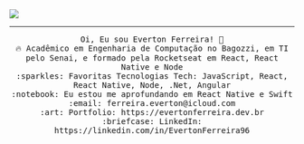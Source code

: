 <img src="ahttps://raw.githubusercontent.com/saadpasta/saadpasta/master/Banner%20%20(1).png"/>
 <hr></hr>
<p align="center">
  <samp>
    Oi, Eu sou Everton Ferreira! 👋 <br>
    🔥 Acadêmico em Engenharia de Computação no Bagozzi, em TI pelo Senai, e formado pela Rocketseat em React, React Native e Node <br>
    :sparkles: Favoritas Tecnologias Tech: JavaScript, React, React Native, Node, .Net, Angular <br>
    :notebook: Eu estou me aprofundando em React Native e Swift <br>
    :email:	ferreira.everton@icloud.com <br>
    :art: Portfolio: https://evertonferreira.dev.br <br>
    :briefcase: LinkedIn: https://linkedin.com/in/EvertonFerreira96 <br>
  </samp>
</p>
